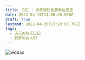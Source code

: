 ```yaml
---
title: 日记 | 世界很烂也要表达爱意
date: 2022-04-15T14:58:30.000Z
draft: true
lastmod: 2022-04-30T13:20:00.767Z
tags:
  - 天天的快乐日记
  - 我家的女人们
---
```

![wobao](/images/laolao.jpg)



